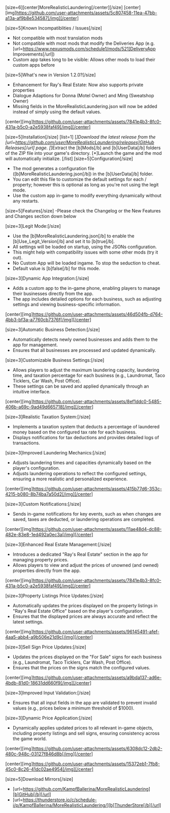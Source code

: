 [size=6][center]MoreRealisticLaundering[/center][/size]
[center][img]https://github.com/user-attachments/assets/5c807458-11ea-47bb-a13a-af9b8e534587[/img][/center]

[size=5]Known Incompatiblities / Issues[/size]
- Not compatible with most translation mods
- Not compatible with most mods that modify the Deliveries App (e.g. [url=https://www.nexusmods.com/schedule1/mods/521]DeliveryApp Improvements[/url])
- Custom app takes long to be visible: Allows other mods to load their custom apps before

[size=5]What's new in Version 1.2.0?[/size]
- Enhancement for Ray's Real Estate: Now also supports private properties
- Dialogue Adaptions for Donna (Motel Owner) and Ming (Sweatshop Owner)
- Missing fields in the MoreRealisticLaundering.json will now be added instead of simply using the default values.

[center][img]https://github.com/user-attachments/assets/7841e4b3-8fc0-431a-b5c0-a2e5938faf49[/img][/center]

[size=5]Installation[/size]
[list=1]
[*]Download the latest release from the [url=https://github.com/user/MoreRealisticLaundering/releases]GitHub Releases[/url] page.
[*]Extract the [b]Mods[/b] and [b]UserData[/b] folders of the ZIP file into your game's directory.
[*]Launch the game and the mod will automatically initialize.
[/list]
[size=5]Configuration[/size]
- The mod generates a configuration file ([b]MoreRealisticLaundering.json[/b]) in the [b]UserData[/b] folder.
- You can edit this file to customize the default settings for each / property; however this is optional as long as you're not using the legit mode.
- Use the custom app in-game to modify everything dynamically without any restarts.

[size=5]Features[/size]
-Please check the Changelog or the New Features and Changes section down below

[size=3]Legit Mode:[/size]
- Use the [b]MoreRealisticLaundering.json[/b] to enable the [b]Use_Legit_Version[/b] and set it to [b]true[/b].
- All settings will be loaded on startup, using the JSONs configuration.
- This might help with compatibility issues with some other mods (try it out).
- No Custom App will be loaded ingame. To stop the seduction to cheat.
- Default value is [b]false[/b] for this mode.

[size=3]Dynamic App Integration:[/size]
- Adds a custom app to the in-game phone, enabling players to manage their businesses directly from the app.
- The app includes detailed options for each business, such as adjusting settings and viewing business-specific information.

[center][img]https://github.com/user-attachments/assets/46d504fb-d764-4bb3-bf3a-a7760cb7376f[/img][/center]

[size=3]Automatic Business Detection:[/size]
- Automatically detects newly owned businesses and adds them to the app for management.
- Ensures that all businesses are processed and updated dynamically.

[size=3]Customizable Business Settings:[/size]
- Allows players to adjust the maximum laundering capacity, laundering time, and taxation percentage for each business (e.g., Laundromat, Taco Ticklers, Car Wash, Post Office).
- These settings can be saved and applied dynamically through an intuitive interface.

[center][img]https://github.com/user-attachments/assets/8ef1ddc0-5485-406b-a69c-9ad49d665718[/img][/center]

[size=3]Realistic Taxation System:[/size]
- Implements a taxation system that deducts a percentage of laundered money based on the configured tax rate for each business.
- Displays notifications for tax deductions and provides detailed logs of transactions.

[size=3]Improved Laundering Mechanics:[/size]
- Adjusts laundering times and capacities dynamically based on the player's configuration.
- Adjusts laundering operations to reflect the configured settings, ensuring a more realistic and personalized experience.

[center][img]https://github.com/user-attachments/assets/415b77d6-353c-4215-b080-8b74ba7a50d2[/img][/center]

[size=3]Custom Notifications:[/size]
- Sends in-game notifications for key events, such as when changes are saved, taxes are deducted, or laundering operations are completed.

[center][img]https://github.com/user-attachments/assets/11ae48d4-dc88-482e-83e8-1ed492a0ec3a[/img][/center]

[size=3]Enhanced Real Estate Management:[/size]
- Introduces a dedicated "Ray's Real Estate" section in the app for managing property prices.
- Allows players to view and adjust the prices of unowned (and owned) properties directly from the app.

[center][img]https://github.com/user-attachments/assets/7841e4b3-8fc0-431a-b5c0-a2e5938faf49[/img][/center]

[size=3]Property Listings Price Updates:[/size]
- Automatically updates the prices displayed on the property listings in "Ray's Real Estate Office" based on the player's configuration.
- Ensures that the displayed prices are always accurate and reflect the latest settings.

[center][img]https://github.com/user-attachments/assets/96145491-afef-4aa5-abb4-a9b506e21d9c[/img][/center]

[size=3]Sell Sign Price Updates:[/size]
- Updates the prices displayed on the "For Sale" signs for each business (e.g., Laundromat, Taco Ticklers, Car Wash, Post Office).
- Ensures that the prices on the signs match the configured values.

[center][img]https://github.com/user-attachments/assets/a9bda137-ad6e-4bdb-81d0-18631dd660f9[/img][/center]

[size=3]Improved Input Validation:[/size]
- Ensures that all input fields in the app are validated to prevent invalid values (e.g., prices below a minimum threshold of $1000).

[size=3]Dynamic Price Application:[/size]
- Dynamically applies updated prices to all relevant in-game objects, including property listings and sell signs, ensuring consistency across the game world.

[center][img]https://github.com/user-attachments/assets/6308dc12-2db2-480c-948c-03127f846d8b[/img][/center]

[center][img]https://github.com/user-attachments/assets/15372eb1-7fb8-45c0-8c26-41dc02ae4954[/img][/center]

[size=5]Download Mirrors[/size]
- [url=https://github.com/KampfBallerina/MoreRealisticLaundering][b]GitHub[/b][/url]
- [url=https://thunderstore.io/c/schedule-i/p/KampfBallerina/MoreRealisticLaundering/][b]ThunderStore[/b][/url]